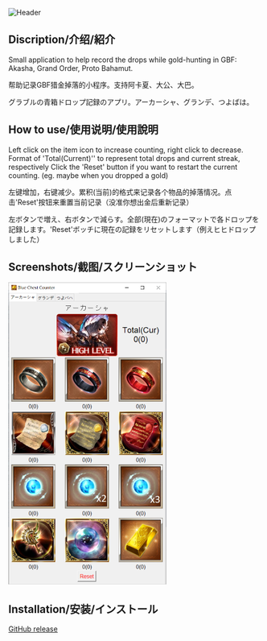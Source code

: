 ![Header](img/GoldBrick.ico)
## Discription/介绍/紹介
Small application to help record the drops while gold-hunting in GBF: Akasha, Grand Order, Proto Bahamut.

帮助记录GBF猎金掉落的小程序。支持阿卡夏、大公、大巴。

グラブルの青箱ドロップ記録のアプリ。アーカーシャ、グランデ、つよばは。

## How to use/使用说明/使用說明
Left click on the item icon to increase counting, right click to decrease.
Format of 'Total(Current)'' to represent total drops and current streak, respectively
Click the 'Reset' button if you want to restart the current counting. (eg. maybe when you dropped a gold)

左键增加，右键减少。累积(当前)的格式来记录各个物品的掉落情况。点击'Reset'按钮来重置当前记录（没准你想出金后重新记录）

左ボタンで増え、右ボタンで減らす。全部(現在)のフォーマットで各ドロップを記録します。'Reset'ボッチに現在の記録をリセットします（例えヒヒドロップしました）

## Screenshots/截图/スクリーンショット
![Preview 1](img/screenshot/akashaPage.png)

## Installation/安装/インストール
[GitHub release](https://github.com/villestring/GBF-Blue-chest-counter/releases)
